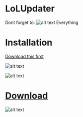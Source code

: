 LoLUpdater
==========
Dont forget to:
![alt text](https://github.com/Loggan08/LoLUpdater/raw/master/Pictures/Unblock.png)
Everything


Installation
============

[Download this first](http://developer.download.nvidia.com/cg/Cg_3.1/Cg-3.1_April2012_Setup.exe)


![alt text](https://github.com/Loggan08/LoLUpdater/raw/master/Pictures/CG.png)

![alt text](https://github.com/Loggan08/LoLUpdater/raw/master/Pictures/Location.png)

[Download](https://github.com/Loggan08/LoLUpdater/archive/master.zip)
==========

![alt text](https://github.com/Loggan08/LoLUpdater/raw/master/Pictures/Execute.png)















